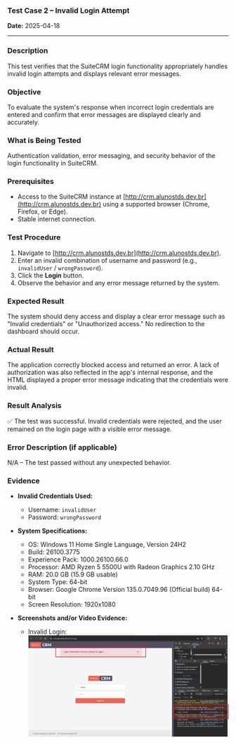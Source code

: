 ### **Test Case 2 – Invalid Login Attempt**

**Date:** 2025-04-18

---

### Description

This test verifies that the SuiteCRM login functionality appropriately handles invalid login attempts and displays relevant error messages.

### Objective

To evaluate the system's response when incorrect login credentials are entered and confirm that error messages are displayed clearly and accurately.

### What is Being Tested

Authentication validation, error messaging, and security behavior of the login functionality in SuiteCRM.

### Prerequisites

- Access to the SuiteCRM instance at [http://crm.alunostds.dev.br](http://crm.alunostds.dev.br) using a supported browser (Chrome, Firefox, or Edge).
- Stable internet connection.

### Test Procedure

1. Navigate to [http://crm.alunostds.dev.br](http://crm.alunostds.dev.br).
2. Enter an invalid combination of username and password (e.g., `invalidUser` / `wrongPassword`).
3. Click the **Login** button.
4. Observe the behavior and any error message returned by the system.

### Expected Result

The system should deny access and display a clear error message such as "Invalid credentials" or "Unauthorized access." No redirection to the dashboard should occur.

### Actual Result

The application correctly blocked access and returned an error. A lack of authorization was also reflected in the app's internal response, and the HTML displayed a proper error message indicating that the credentials were invalid.

### Result Analysis

✅ The test was successful. Invalid credentials were rejected, and the user remained on the login page with a visible error message.

### Error Description (if applicable)

N/A – The test passed without any unexpected behavior.

### Evidence

- **Invalid Credentials Used:**
  - Username: `invalidUser`
  - Password: `wrongPassword`

- **System Specifications:**
  - OS: Windows 11 Home Single Language, Version 24H2
  - Build: 26100.3775
  - Experience Pack: 1000.26100.66.0
  - Processor: AMD Ryzen 5 5500U with Radeon Graphics 2.10 GHz
  - RAM: 20.0 GB (15.9 GB usable)
  - System Type: 64-bit
  - Browser: Google Chrome Version 135.0.7049.96 (Official build) 64-bit
  - Screen Resolution: 1920x1080

- **Screenshots and/or Video Evidence:**
  - Invalid Login:
  ![Invalid login attempt showing error message](../evidence/test02-loginfailed.png)

